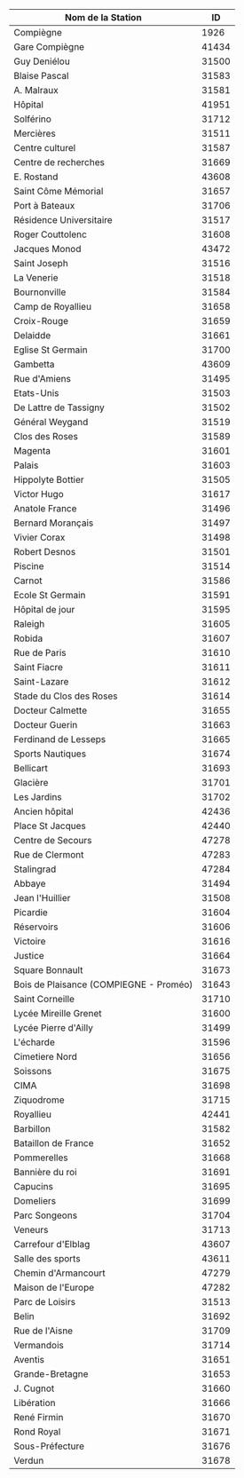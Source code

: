 | Nom de la Station            | ID     |
|------------------------------|--------|
| Compiègne                     | 1926   |
| Gare Compiègne                | 41434  |
| Guy Deniélou                  | 31500  |
| Blaise Pascal                 | 31583  |
| A. Malraux                    | 31581  |
| Hôpital                       | 41951  |
| Solférino                     | 31712  |
| Mercières                     | 31511  |
| Centre culturel               | 31587  |
| Centre de recherches          | 31669  |
| E. Rostand                    | 43608  |
| Saint Côme Mémorial           | 31657  |
| Port à Bateaux                | 31706  |
| Résidence Universitaire       | 31517  |
| Roger Couttolenc              | 31608  |
| Jacques Monod                 | 43472  |
| Saint Joseph                  | 31516  |
| La Venerie                    | 31518  |
| Bournonville                  | 31584  |
| Camp de Royallieu             | 31658  |
| Croix-Rouge                   | 31659  |
| Delaidde                      | 31661  |
| Eglise St Germain             | 31700  |
| Gambetta                      | 43609  |
| Rue d'Amiens                  | 31495  |
| Etats-Unis                    | 31503  |
| De Lattre de Tassigny        | 31502  |
| Général Weygand               | 31519  |
| Clos des Roses                | 31589  |
| Magenta                       | 31601  |
| Palais                        | 31603  |
| Hippolyte Bottier             | 31505  |
| Victor Hugo                   | 31617  |
| Anatole France                | 31496  |
| Bernard Morançais             | 31497  |
| Vivier Corax                  | 31498  |
| Robert Desnos                 | 31501  |
| Piscine                       | 31514  |
| Carnot                        | 31586  |
| Ecole St Germain              | 31591  |
| Hôpital de jour               | 31595  |
| Raleigh                       | 31605  |
| Robida                        | 31607  |
| Rue de Paris                  | 31610  |
| Saint Fiacre                  | 31611  |
| Saint-Lazare                  | 31612  |
| Stade du Clos des Roses       | 31614  |
| Docteur Calmette              | 31655  |
| Docteur Guerin                | 31663  |
| Ferdinand de Lesseps          | 31665  |
| Sports Nautiques              | 31674  |
| Bellicart                     | 31693  |
| Glacière                      | 31701  |
| Les Jardins                   | 31702  |
| Ancien hôpital                | 42436  |
| Place St Jacques              | 42440  |
| Centre de Secours             | 47278  |
| Rue de Clermont               | 47283  |
| Stalingrad                    | 47284  |
| Abbaye                        | 31494  |
| Jean l'Huillier               | 31508  |
| Picardie                      | 31604  |
| Réservoirs                    | 31606  |
| Victoire                      | 31616  |
| Justice                       | 31664  |
| Square Bonnault               | 31673  |
| Bois de Plaisance (COMPIEGNE - Proméo) | 31643  |
| Saint Corneille               | 31710  |
| Lycée Mireille Grenet         | 31600  |
| Lycée Pierre d'Ailly          | 31499  |
| L'écharde                     | 31596  |
| Cimetiere Nord                | 31656  |
| Soissons                      | 31675  |
| CIMA                          | 31698  |
| Ziquodrome                    | 31715  |
| Royallieu                     | 42441  |
| Barbillon                     | 31582  |
| Bataillon de France           | 31652  |
| Pommerelles                   | 31668  |
| Bannière du roi               | 31691  |
| Capucins                      | 31695  |
| Domeliers                     | 31699  |
| Parc Songeons                 | 31704  |
| Veneurs                       | 31713  |
| Carrefour d'Elblag            | 43607  |
| Salle des sports              | 43611  |
| Chemin d'Armancourt           | 47279  |
| Maison de l'Europe            | 47282  |
| Parc de Loisirs               | 31513  |
| Belin                         | 31692  |
| Rue de l'Aisne                | 31709  |
| Vermandois                    | 31714  |
| Aventis                       | 31651  |
| Grande-Bretagne               | 31653  |
| J. Cugnot                     | 31660  |
| Libération                    | 31666  |
| René Firmin                   | 31670  |
| Rond Royal                    | 31671  |
| Sous-Préfecture               | 31676  |
| Verdun                        | 31678  |

